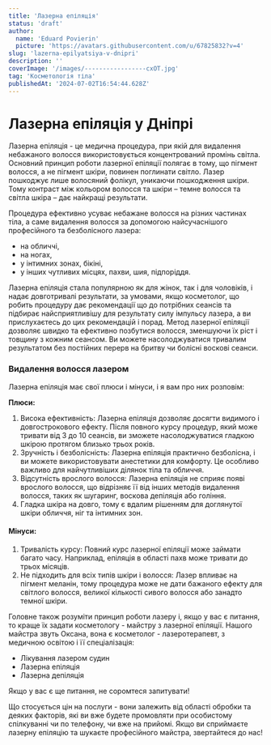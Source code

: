 ```yaml
---
title: 'Лазерна епіляція'
status: 'draft'
author:
  name: 'Eduard Povierin'
  picture: 'https://avatars.githubusercontent.com/u/67825832?v=4'
slug: 'lazerna-epilyatsiya-v-dnipri'
description: ''
coverImage: '/images/-----------------cxOT.jpg'
tag: 'Косметологія тіла'
publishedAt: '2024-07-02T16:54:44.628Z'
---
```


# Лазерна епіляція у Дніпрі

Лазерна епіляція - це медична процедура, при якій для видалення небажаного волосся використовується концентрований промінь світла. Основний принцип роботи лазерної епіляції полягає в тому, що пігмент волосся, а не пігмент шкіри, повинен поглинати світло. Лазер пошкоджує лише волосяний фолікул, уникаючи пошкодження шкіри. Тому контраст між кольором волосся та шкіри – темне волосся та світла шкіра – дає найкращі результати.

Процедура ефективно усуває небажане волосся на різних частинах тіла, а саме видалення волосся за допомогою найсучаснішого професійного та безболісного лазера:

- на обличчі,
- на ногах,
- у інтимних зонах, бікіні,
- у інших чутливих місцях, пахви, шия, підпоріддя. 

Лазерна епіляція стала популярною як для жінок, так і для чоловіків, і надає довготривалі результати, за умовами, якщо косметолог, що робить процедуру дає рекомендації що до потрібних сеансів та підбирає найсприятливішу для результату силу імпульсу лазера, а ви прислухаєтесь до цих рекомендацій і порад. Метод лазерної епіляції дозволяє швидко та ефективно позбутися волосся, зменшуючи їх ріст і товщину з кожним сеансом. Ви можете насолоджуватися тривалим результатом без постійних перерв на бритву чи болісні воскові сеанси.

### Видалення волосся лазером

Лазерна епіляція має свої плюси і мінуси, і я вам про них розповім:

**Плюси:**

1. Висока ефективність: Лазерна епіляція дозволяє досягти видимого і довгострокового ефекту. Після повного курсу процедур, який може тривати від 3 до 10 сеансів, ви зможете насолоджуватися гладкою шкірою протягом близько трьох років.
2. Зручність і безболісність: Лазерна епіляція практично безболісна, і ви можете використовувати анестетики для комфорту. Це особливо важливо для найчутливіших ділянок тіла та обличчя.
3. Відсутність врослого волосся: Лазерна епіляція не сприяє появі врослого волосся, що відрізняє її від інших методів видалення волосся, таких як шугаринг, воскова депіляція або гоління.
4. Гладка шкіра на довго, тому є вдалим рішенням для доглянутої шкіри обличчя, ніг та інтимних зон.

#### Мінуси:

1. Тривалість курсу: Повний курс лазерної епіляції може займати багато часу. Наприклад, епіляція в області пахв може тривати до трьох місяців.
2. Не підходить для всіх типів шкіри і волосся: Лазер впливає на пігмент меланін, тому процедура може не дати бажаного ефекту для світлого волосся, великої кількості сивого волосся або занадто темної шкіри.

Головне також розуміти принцип роботи лазеру і, якщо у вас є питання, то краще їх задати косметологу - майстру з лазерної епіляції. Нашого майстра звуть Оксана, вона є косметолог - лазеротерапевт, з медичною освітою і її спеціалізація:

- Лікування лазером судин
- Лазерна епіляція
- Лазерна депіляція 

Якщо у вас є ще питання, не соромтеся запитувати!

Що стосується цін на послуги - вони залежить від області обробки та деяких факторів, які ви вже будете промовляти при особистому спілкуванні чи по телефону, чи вже на прийомі. Якщо ви сприймаєте лазерну епіляцію та шукаєте професійного майстра, звертайтеся до нас!